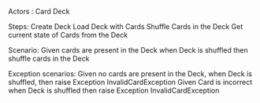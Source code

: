 Actors :
Card
Deck

Steps:
Create Deck
Load Deck with Cards
Shuffle Cards in the Deck
Get current state of Cards from the Deck

Scenario:
Given cards are present in the Deck when Deck is shuffled then shuffle cards in the Deck

Exception scenarios:
Given no cards are present in the Deck, when Deck is shuffled, then raise Exception InvalidCardException
Given Card is incorrect when Deck is shuffled then raise Exception InvalidCardException
